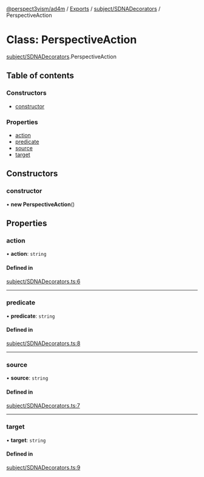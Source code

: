 [@perspect3vism/ad4m](../README.md) / [Exports](../modules.md) / [subject/SDNADecorators](../modules/subject_SDNADecorators.md) / PerspectiveAction

# Class: PerspectiveAction

[subject/SDNADecorators](../modules/subject_SDNADecorators.md).PerspectiveAction

## Table of contents

### Constructors

- [constructor](subject_SDNADecorators.PerspectiveAction.md#constructor)

### Properties

- [action](subject_SDNADecorators.PerspectiveAction.md#action)
- [predicate](subject_SDNADecorators.PerspectiveAction.md#predicate)
- [source](subject_SDNADecorators.PerspectiveAction.md#source)
- [target](subject_SDNADecorators.PerspectiveAction.md#target)

## Constructors

### constructor

• **new PerspectiveAction**()

## Properties

### action

• **action**: `string`

#### Defined in

[subject/SDNADecorators.ts:6](https://github.com/perspect3vism/ad4m/blob/d9ddd7e2/core/src/subject/SDNADecorators.ts#L6)

___

### predicate

• **predicate**: `string`

#### Defined in

[subject/SDNADecorators.ts:8](https://github.com/perspect3vism/ad4m/blob/d9ddd7e2/core/src/subject/SDNADecorators.ts#L8)

___

### source

• **source**: `string`

#### Defined in

[subject/SDNADecorators.ts:7](https://github.com/perspect3vism/ad4m/blob/d9ddd7e2/core/src/subject/SDNADecorators.ts#L7)

___

### target

• **target**: `string`

#### Defined in

[subject/SDNADecorators.ts:9](https://github.com/perspect3vism/ad4m/blob/d9ddd7e2/core/src/subject/SDNADecorators.ts#L9)
